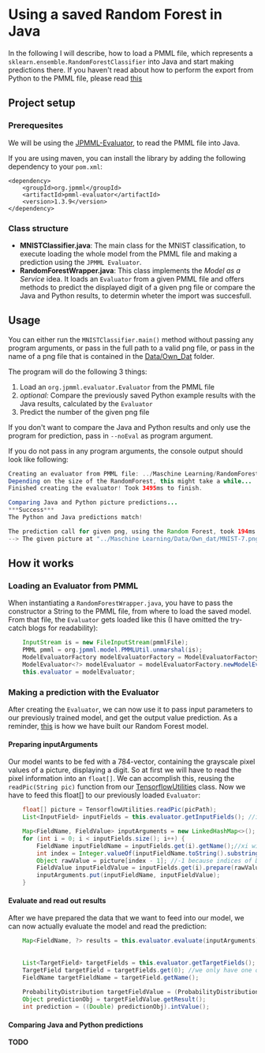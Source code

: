 # Using a saved Random Forest in Java
In the following I will describe, how to load a PMML file, which represents a `sklearn.ensemble.RandomForestClassifier` into Java and start making predictions there. If you haven't read about how to perform the export from Python to the PMML file, please read [this](https://github.com/Matleo/MLPython2Java/tree/develop/Maschine%20Learning/RandomForest/MaaS)
## Project setup
### Prerequesites
We will be using the [JPMML-Evaluator](https://github.com/jpmml/jpmml-evaluator), to read the PMML file into Java. 

If you are using maven, you can install the library by adding the following dependency to your `pom.xml`:
```maven
<dependency>
	<groupId>org.jpmml</groupId>
	<artifactId>pmml-evaluator</artifactId>
	<version>1.3.9</version>
</dependency>
```

### Class structure

* **MNISTClassifier.java**:
The main class for the MNIST classification, to execute loading the whole model from the PMML file and making a prediction using the `JPMML Evaluator`.
* **RandomForestWrapper.java**:
This class implements the *Model as a Service* idea. It loads an `Evaluator` from a given PMML file and offers methods to predict the displayed digit of a given png file or compare the Java and Python results, to determin wheter the import was succesfull.

## Usage
You can either run the `MNISTClassifier.main()` method without passing any program arguments, or pass in the full path to a valid png file, or pass in the name of a png file that is contained in the [Data/Own_Dat](https://github.com/Matleo/MLPython2Java/tree/develop/Maschine%20Learning/Data/Own_dat) folder. 

The program will do the following 3 things:
1. Load an `org.jpmml.evaluator.Evaluator` from the PMML file
2. *optional:* Compare the previously saved Python example results with the Java results, calculated by the `Evaluator`
3. Predict the number of the given png file

If you don't want to compare the Java and Python results and only use the program for prediction, pass in `--noEval` as program argument.

If you do not pass in any program arguments, the console output should look like following: 
```java
Creating an evaluator from PMML file: ../Maschine Learning/RandomForest/MaaS/export/RandomForestMNIST_10.pmml. 
Depending on the size of the RandomForest, this might take a while...
Finished creating the evaluator! Took 3495ms to finish.

Comparing Java and Python picture predictions...
***Success***
The Python and Java predictions match!

The prediction call for given png, using the Random Forest, took 194ms. (including reading the pixel information)
--> The given picture at "../Maschine Learning/Data/Own_dat/MNIST-7.png" is probably a: 7
```

## How it works
### Loading an Evaluator from PMML
When instantiating a `RandomForestWrapper.java`, you have to pass the constructor a String to the PMML file, from where to load the saved model. From that file, the `Evaluator` gets loaded like this (I have omitted the try-catch blogs for readability):
```java
	InputStream is = new FileInputStream(pmmlFile);
	PMML pmml = org.jpmml.model.PMMLUtil.unmarshal(is);
	ModelEvaluatorFactory modelEvaluatorFactory = ModelEvaluatorFactory.newInstance();
	ModelEvaluator<?> modelEvaluator = modelEvaluatorFactory.newModelEvaluator(pmml);
	this.evaluator = modelEvaluator;
```

### Making a prediction with the Evaluator
After creating the `Evaluator`, we can now use it to pass input parameters to our previously trained model, and get the output value prediction. As a reminder, [this](https://github.com/Matleo/MLPython2Java/tree/develop/Maschine%20Learning/RandomForest/MaaS) is how we have built our Random Forest model.

#### Preparing inputArguments
Our model wants to be fed with a 784-vector, containing the grayscale pixel values of a picture, displaying a digit. So at first we will have to read the pixel information into an `float[]`. We can accomplish this, reusing the `readPic(String pic)` function from our [TensorflowUtilities](https://github.com/Matleo/MLPython2Java/blob/develop/MaschineLearning4J/src/main/java/NeuralNetwork/Tensorflow/MNIST/TensorflowUtilities.java) class. Now we have to feed this float[] to our previously loaded `Evaluator`:
```java
	float[] picture = TensorflowUtilities.readPic(picPath);
	List<InputField> inputFields = this.evaluator.getInputFields(); //inputFields are named x1-x784

	Map<FieldName, FieldValue> inputArguments = new LinkedHashMap<>();
	for (int i = 0; i < inputFields.size(); i++) {
		FieldName inputFieldName = inputFields.get(i).getName();//xi with i in int(1,784)
		int index = Integer.valueOf(inputFieldName.toString().substring(1)); //i in int(1,784)
		Object rawValue = picture[index - 1]; //-1 because indices of DataFields are in int(1,784) and array indices are in int(0,783)
		FieldValue inputFieldValue = inputFields.get(i).prepare(rawValue);
		inputArguments.put(inputFieldName, inputFieldValue);
	}
```

#### Evaluate and read out results
After we have prepared the data that we want to feed into our model, we can now actually evaluate the model and read the prediction:
```java
	Map<FieldName, ?> results = this.evaluator.evaluate(inputArguments); #actually using the model
    
    
	List<TargetField> targetFields = this.evaluator.getTargetFields();
	TargetField targetField = targetFields.get(0); //we only have one output value
	FieldName targetFieldName = targetField.getName();
	
    ProbabilityDistribution targetFieldValue = (ProbabilityDistribution) results.get(targetFieldName);
	Object predictionObj = targetFieldValue.getResult();
	int prediction = ((Double) predictionObj).intValue();
```

#### Comparing Java and Python predictions
**TODO**